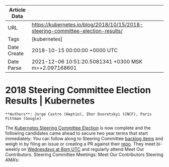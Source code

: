 |             Article Data             ||
| ----------------- | ----------------- |
| URL               | https://kubernetes.io/blog/2018/10/15/2018-steering-committee-election-results/        |
| Tags              | [kubernetes]       |
| Date Create       | 2018-10-15 00:00:00 &#43;0000 UTC |
| Date Parse        | 2021-12-06 10:51:20.5081341 &#43;0300 MSK m=&#43;2.097168601  |

# 2018 Steering Committee Election Results | Kubernetes

	
	
	
	
	**Authors**: Jorge Castro (Heptio), Ihor Dvoretskyi (CNCF), Paris Pittman (Google)
The [Kubernetes Steering Committee Election](https://kubernetes.io/blog/2018/09/06/2018-steering-committee-election-cycle-kicks-off/) is now complete and the following candidates came ahead to secure two year terms that start immediately:
You can follow along to Steering Committee [backlog items](https://git.k8s.io/steering/backlog.md) and weigh in by filing an issue or creating a PR against their [repo](https://github.com/kubernetes/steering). They meet bi-weekly on [Wednesdays at 8pm UTC](https://github.com/kubernetes/steering) and regularly attend Meet Our Contributors.
Steering Committee Meetings:
Meet Our Contributors Steering AMA’s:


	

	


